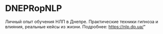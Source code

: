 # DNEPRopNLP
Личный опыт обучения НЛП в Днепре. Практические техники гипноза и влияния, реальные кейсы из жизни. Подробнее: https://nlp.dp.ua/"
